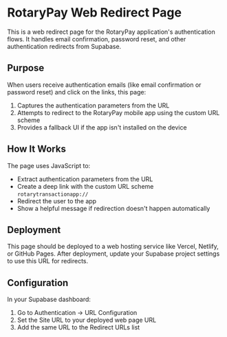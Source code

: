# RotaryPay Web Redirect Page

This is a web redirect page for the RotaryPay application's authentication flows. It handles email confirmation, password reset, and other authentication redirects from Supabase.

## Purpose

When users receive authentication emails (like email confirmation or password reset) and click on the links, this page:

1. Captures the authentication parameters from the URL
2. Attempts to redirect to the RotaryPay mobile app using the custom URL scheme
3. Provides a fallback UI if the app isn't installed on the device

## How It Works

The page uses JavaScript to:
- Extract authentication parameters from the URL
- Create a deep link with the custom URL scheme `rotarytransactionapp://`
- Redirect the user to the app
- Show a helpful message if redirection doesn't happen automatically

## Deployment

This page should be deployed to a web hosting service like Vercel, Netlify, or GitHub Pages. After deployment, update your Supabase project settings to use this URL for redirects.

## Configuration

In your Supabase dashboard:
1. Go to Authentication → URL Configuration
2. Set the Site URL to your deployed web page URL
3. Add the same URL to the Redirect URLs list
